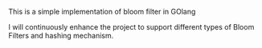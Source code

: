 This is a simple implementation of bloom filter in GOlang

I will continuously enhance the project to support different types of Bloom Filters and hashing mechanism.
